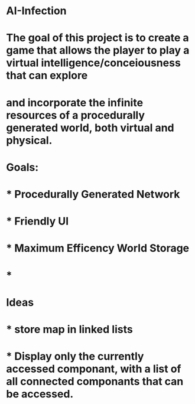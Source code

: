 # AI-Infection
# The goal of this project is to create a game that allows the player to play a virtual intelligence/conceiousness that can explore
# and incorporate the infinite resources of a procedurally generated world, both virtual and physical.
#
# Goals:
# * Procedurally Generated Network
# * Friendly UI
# * Maximum Efficency World Storage
# * 
#
# Ideas
# * store map in linked lists
# * Display only the currently accessed componant, with a list of all connected componants that can be accessed.
